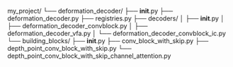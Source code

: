 my_project/
└── deformation_decoder/
    ├── __init__.py
    ├── deformation_decoder.py
    ├── registries.py
    ├── decoders/
    │   ├── __init__.py
    │   ├── deformation_decoder_convblock.py
    │   ├── deformation_decoder_vfa.py
    │   └── deformation_decoder_convblock_ic.py
    └── building_blocks/
        ├── __init__.py
        ├── conv_block_with_skip.py
        ├── depth_point_conv_block_with_skip.py
        └── depth_point_conv_block_with_skip_channel_attention.py
